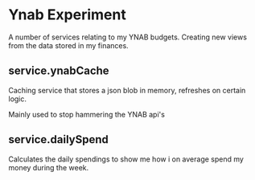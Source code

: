 # Ynab Experiment

A number of services relating to my YNAB budgets. Creating new views from the data stored in my finances.


## service.ynabCache
Caching service that stores a json blob in memory, refreshes on certain logic.

Mainly used to stop hammering the YNAB api's 

## service.dailySpend
Calculates the daily spendings to show me how i on average spend my money during the week.
